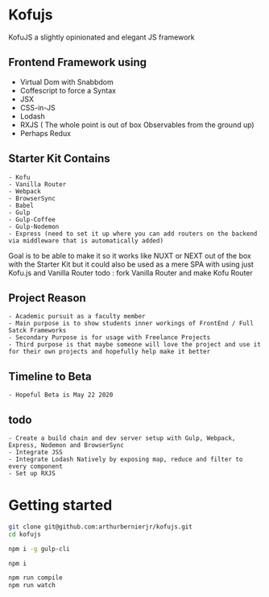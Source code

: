 # Kofujs
KofuJS a slightly opinionated and elegant JS framework

## Frontend Framework using

  - Virtual Dom with Snabbdom
  - Coffescript to force a Syntax
  - JSX
  - CSS-in-JS
  - Lodash
  - RXJS ( The whole point is out of box Observables from the ground up)
  - Perhaps Redux

## Starter Kit Contains
	- Kofu
	- Vanilla Router
	- Webpack
	- BrowserSync
	- Babel
	- Gulp
	- Gulp-Coffee
	- Gulp-Nodemon
	- Express (need to set it up where you can add routers on the backend via middleware that is automatically added)


Goal is to be able to make it so it works like NUXT or NEXT out of the box with the Starter Kit but it could also be used as a mere SPA with using just Kofu.js and Vanilla Router
  todo : fork Vanilla Router and make Kofu Router

## Project Reason
    - Academic pursuit as a faculty member
    - Main purpose is to show students inner workings of FrontEnd / Full Satck Frameworks
    - Secondary Purpose is for usage with Freelance Projects
    - Third purpose is that maybe someone will love the project and use it for their own projects and hopefully help make it better
## Timeline to Beta
    - Hopeful Beta is May 22 2020
## todo
    - Create a build chain and dev server setup with Gulp, Webpack, Express, Nodemon and BrowserSync
    - Integrate JSS
    - Integrate Lodash Natively by exposing map, reduce and filter to every component
    - Set up RXJS
# Getting started
  ``` bash
  git clone git@github.com:arthurbernierjr/kofujs.git
  cd kofujs
  ```
  ``` bash
  npm i -g gulp-cli
  ```
  ``` bash
  npm i
  ```
  ```bash
  npm run compile
  npm run watch
  ```
